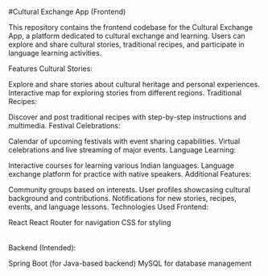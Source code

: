 #Cultural Exchange App (Frontend)



This repository contains the frontend codebase for the Cultural Exchange App, a platform dedicated to cultural exchange and learning. Users can explore and share cultural stories, traditional recipes, and participate in language learning activities.

Features
Cultural Stories:

Explore and share stories about cultural heritage and personal experiences.
Interactive map for exploring stories from different regions.
Traditional Recipes:

Discover and post traditional recipes with step-by-step instructions and multimedia.
Festival Celebrations:

Calendar of upcoming festivals with event sharing capabilities.
Virtual celebrations and live streaming of major events.
Language Learning:

Interactive courses for learning various Indian languages.
Language exchange platform for practice with native speakers.
Additional Features:

Community groups based on interests.
User profiles showcasing cultural background and contributions.
Notifications for new stories, recipes, events, and language lessons.
Technologies Used
Frontend:

React
React Router for navigation
CSS for styling


######
Backend (Intended):

Spring Boot (for Java-based backend)
MySQL for database management
